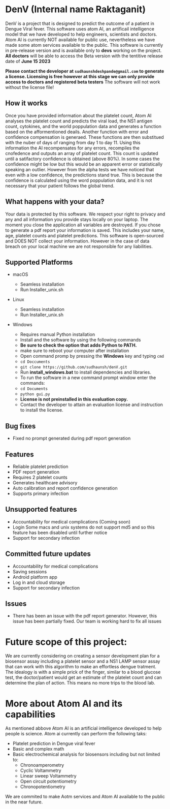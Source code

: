 # DenV (Internal name Raktaganit)

DenV is a project that is designed to predict the outcome of a patient in Dengue Viral fever. This software uses atom AI, an artificail intelligence model that we have developed to help engineers, scientists and doctors. Atom AI is currently NOT available for public use, nevertheless we have made some atom services available to the public. 
This software is currently in pre-release version and is available only to **devs** working on the project. 
**All doctors** will be able to access the Beta version with the tentitive release date of **June 15 2023**

**Please contact the developer at `sudhaunshdeshpande@gmail.com` to generate a license. Licensing is free however at this stage we can only provide access to doctors and registered beta testers** The software will not work without the license file!

## How it works 
Once you have provided information about the platelet count, Atom AI analyses the platelet count and predicts the viral load, the NS1 antigen count, cytokines, and the world poppulation data and generates a function based on the afformentioned deails. Another function with error and confidence compensation is generaed. These functions are then substitued with the nuber of days of ranging from day 1 to day 11. Using this information the AI recompensates for any errors, recompiles the cnofedence and outputs an array of platelet count. This count is updated until a satifactory confidence is obtained (above 80%). In some cases the confidence might be low but this would be an apparent error or statistically speaking an outlier. However from the alpha tests we have noticed that even with a low confidence, the predictions stand true. This is because the confidence is calculated using the word poppulation data, and it is not necessary that your patient follows the global trend.  

## What happens with your data?
Your data is protected by this software. We respect your right to privacy and any and all information you provide stays locally on your laptop. The moment you close the application all variables are destroyed. If you chose to generate a pdf report your information is saved. This includes your name, age, platelet counts and platelet predictions. This software is open-sourced and DOES NOT collect your information. However in the case of data breach on your local machine we are not responsible for any liabilities. 

## Supported Platforms 

- macOS 
    - Seamless installation 
    - Run Installer_unix.sh


- Linux 
    - Seamless installation 
    - Run Installer_unix.sh


- Windows 
    - Requires manual Python installation 
    - Install and the software by using the following commands 
    - **Be sure to check the option that adds Python to PATH.**
    - make sure to reboot your computer after installation
    - Open command promp by pressing the **Windows** key and typing `cmd`
    - `cd Doccuments`
    - `git clone https://github.com/sudhaunsh/denV.git`
    - Run **install_windows.bat** to install dependencies and libraries.  
    - To run the software in a new command prompt window enter the commands:
    - `cd Documents`
    - `python gui.py`
    - **License is not preinstalled in this evaluation copy.** 
    - Contact the developer to attain an evaluation license and instruction to install the license. 

## Bug fixes
- Fixed no prompt generated during pdf report generation

## Features 

- Reliable platelet prediction 
- PDF report generation 
- Requires 2 platelet counts 
- Generates healthcare advisory 
- Auto calibration and report confidence generation 
- Supports primary infection 

## Unsupported features 
- Accountability for medical complications (Coming soon)
- Login Some macs and unix systems do not support md5 and so this feature has been disabled until further notice
- Support for secondary infection

## Committed future updates 
- Accountability for medical complications
- Saving sessions 
- Android platform app
- Log in and cloud storage 
- Support for secondary infection

## Issues
- There has been an issue with the pdf report generator. However, this issue has been partially fixed. Our team is working hard to fix all issues 

# Future scope of this project:
We are currently considering on creating a sensor development plan for a biosensor assay including a platelet sensor and a NS1 LAMP sensor assay that can work with this algorithm to make an effortless dengue tratment. 
The idealogy is with a simple prick of the finger, similar to a blood glucose test, the doctor/patient would get an estimate of the platelet count and can determine the plan of action. This means no more trips to the blood lab. 

# More about Atom AI and its capabilities 
As mentioned abbove Atom AI is an artificial intelligence developed to help people is science. Atom ai currently can perform the following taks:
- Platelet prediction in Dengue viral fever
- Basic and complex math 
- Basic electrochemical analysis for biosensors including but not limited to:
    - Chronoamperometry 
    - Cyclic Voltammetry 
    - Linear sweep Voltammetry 
    - Open circuit potentiometry 
    - Chronopotentiometry 

We are commited to make Aotm services and Atom AI available to the public in the near future. 